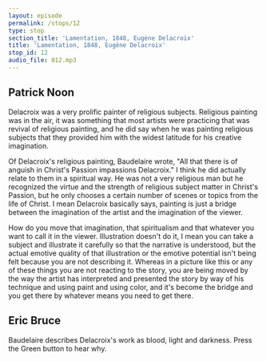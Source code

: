 ```yaml
---
layout: episode
permalink: /stops/12
type: stop
section_title: 'Lamentation, 1848, Eugène Delacroix'
title: 'Lamentation, 1848, Eugène Delacroix'
stop_id: 12
audio_file: 012.mp3
---
```


## Patrick Noon

Delacroix was a very prolific painter of religious subjects.  Religious painting was in the air, it was something that most artists were practicing that was revival of religious painting, and he did say when he was painting religious subjects that they provided him with the widest latitude for his creative imagination.

Of  Delacroix's religious painting, Baudelaire wrote, "All that there is of anguish in Christ's Passion impassions Delacroix."  I think he did actually relate to them in a spiritual way.  He was not a very religious man but he recognized the virtue and the strength of religious subject matter in Christ's Passion, but he only chooses a certain number of scenes or topics from the life of Christ.  I mean Delacroix basically says, painting is just a bridge between the imagination of the artist and the imagination of the viewer.

How do you move that imagination, that spiritualism and that whatever you want to call it in the viewer.  Illustration doesn't do it, I mean you can take a subject and illustrate it carefully so that the narrative is understood, but the actual emotive quality of that illustration or the emotive potential isn't being felt because you are not describing it.  Whereas in a picture like this or any of these things you are not reacting to the story, you are being moved by the way the artist has interpreted and presented the story by way of his technique and using paint and using color, and it's become the bridge and you get there by whatever means you need to get there.

## Eric Bruce

Baudelaire describes Delacroix's work as blood, light and darkness.  Press the Green button to hear why.
